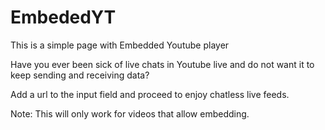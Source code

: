 # EmbededYT
 This is a simple page with Embedded Youtube player

 Have you ever been sick of live chats in Youtube live and do not want it to keep sending and receiving data?
 
 Add a url to the input field and proceed to enjoy chatless live feeds.
 
 Note:
 This will only work for videos that allow embedding.
